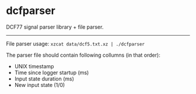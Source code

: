 # dcfparser

DCF77 signal parser library + file parser.

<hr>

File parser usage:
`xzcat data/dcf5.txt.xz | ./dcfparser`

The parser file should contain following collumns (in that order):
 - UNIX timestamp
 - Time since logger startup (ms)
 - Input state duration (ms)
 - New input state (1/0)
 

